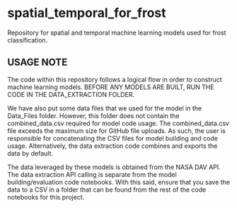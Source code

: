 # spatial_temporal_for_frost
Repository for spatial and temporal machine learning models used for frost classification.

## USAGE NOTE
The code within this repository follows a logical flow in order to construct machine learning models.
BEFORE ANY MODELS ARE BUILT, RUN THE CODE IN THE DATA_EXTRACTION FOLDER.

We have also put some data files that we used for the model in the Data_Files folder. However, this folder
does not contain the combined_data.csv required for model code usage. The combined_data.csv file exceeds the
maximum size for GitHub file uploads. As such, the user is responsible for concatenating the CSV files for model
building and code usage. Alternatively, the data extraction code combines and exports the data by default.

The data leveraged by these models is obtained from the NASA DAV API. The data extraction API calling is separate from
the model building/evaluation code notebooks. With this said, ensure that you save the data to a CSV in a folder that can
be found from the rest of the code notebooks for this project.
